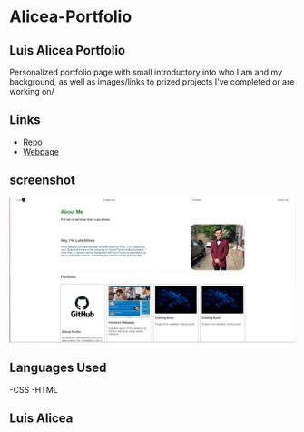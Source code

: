# Alicea-Portfolio
## Luis Alicea Portfolio
Personalized portfolio page with small introductory into who I am and my background, as well as images/links to prized projects I've completed or are working on/

## Links
* [Repo](https://github.com/Undrcver/Alicea-Portfolio)
* [Webpage](https://undrcver.github.io/Alicea-Portfolio/)

## screenshot
![screenshot](assets/images/8d879bcf6378eefe0adc5b52327ca4bf.png)


## Languages Used
-CSS -HTML

## Luis Alicea 
